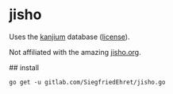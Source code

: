 # jisho

Uses the [kanjium](https://github.com/mifunetoshiro/kanjium) database ([license](https://github.com/mifunetoshiro/kanjium/blob/master/LICENSE.txt)).

Not affiliated with the amazing [jisho.org](http://jisho.org/).

## install

```
go get -u gitlab.com/SiegfriedEhret/jisho.go
```
